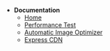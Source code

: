 * **Documentation**
  * [Home](/)
  * [Performance Test](performance-test.md)
  * [Automatic Image Optimizer](automatic-image-optimizer.md)
  * [Express CDN](express-cdn.md)
